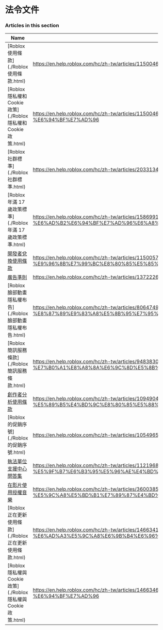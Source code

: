 # 法令文件  
### Articles in this section
Name|URL
-|-
[Roblox 使用條款](./Roblox 使用條款.html) |https://en.help.roblox.com/hc/zh-tw/articles/115004647846-Roblox-%E4%BD%BF%E7%94%A8%E6%A2%9D%E6%AC%BE
[Roblox 隱私權和 Cookie 政策](./Roblox 隱私權和 Cookie 政策.html) |https://en.help.roblox.com/hc/zh-tw/articles/115004630823-Roblox-%E9%9A%B1%E7%A7%81%E6%AC%8A%E5%92%8C-Cookie-%E6%94%BF%E7%AD%96
[Roblox 社群標準](./Roblox 社群標準.html) |https://en.help.roblox.com/hc/zh-tw/articles/203313410-Roblox-%E7%A4%BE%E7%BE%A4%E6%A8%99%E6%BA%96
[Roblox 年滿 17 歲政策標準](./Roblox 年滿 17 歲政策標準.html) |https://en.help.roblox.com/hc/zh-tw/articles/15869919570708-Roblox-%E5%B9%B4%E6%BB%BF-17-%E6%AD%B2%E6%94%BF%E7%AD%96%E6%A8%99%E6%BA%96
[開發者兌換使用條款](./開發者兌換使用條款.html) |https://en.help.roblox.com/hc/zh-tw/articles/115005718246-%E9%96%8B%E7%99%BC%E8%80%85%E5%85%8C%E6%8F%9B%E4%BD%BF%E7%94%A8%E6%A2%9D%E6%AC%BE
[廣告準則](./廣告準則.html) |https://en.help.roblox.com/hc/zh-tw/articles/13722260778260-%E5%BB%A3%E5%91%8A%E6%BA%96%E5%89%87
[Roblox 臉部動畫隱私權布告](./Roblox 臉部動畫隱私權布告.html) |https://en.help.roblox.com/hc/zh-tw/articles/8064749848980-Roblox-%E8%87%89%E9%83%A8%E5%8B%95%E7%95%AB%E9%9A%B1%E7%A7%81%E6%AC%8A%E5%B8%83%E5%91%8A
[Roblox 簡訊服務條款](./Roblox 簡訊服務條款.html) |https://en.help.roblox.com/hc/zh-tw/articles/9483830673556-Roblox-%E7%B0%A1%E8%A8%8A%E6%9C%8D%E5%8B%99%E6%A2%9D%E6%AC%BE
[創作者分析使用條款](./創作者分析使用條款.html) |https://en.help.roblox.com/hc/zh-tw/articles/10949046065044-%E5%89%B5%E4%BD%9C%E8%80%85%E5%88%86%E6%9E%90%E4%BD%BF%E7%94%A8%E6%A2%9D%E6%AC%BE
[Roblox 的促銷序號](./Roblox 的促銷序號.html) |https://en.help.roblox.com/hc/zh-tw/articles/10549651908244-Roblox-%E7%9A%84%E4%BF%83%E9%8A%B7%E5%BA%8F%E8%99%9F
[執法單位支援中心問答集](./執法單位支援中心問答集.html) |https://en.help.roblox.com/hc/zh-tw/articles/11219680442260-%E5%9F%B7%E6%B3%95%E5%96%AE%E4%BD%8D%E6%94%AF%E6%8F%B4%E4%B8%AD%E5%BF%83%E5%95%8F%E7%AD%94%E9%9B%86
[在影片使用授權音樂](./在影片使用授權音樂.html) |https://en.help.roblox.com/hc/zh-tw/articles/360038525351-%E5%9C%A8%E5%BD%B1%E7%89%87%E4%BD%BF%E7%94%A8%E6%8E%88%E6%AC%8A%E9%9F%B3%E6%A8%82
[Roblox 正在更新使用條款](./Roblox 正在更新使用條款.html) |https://en.help.roblox.com/hc/zh-tw/articles/14663412502676-Roblox-%E6%AD%A3%E5%9C%A8%E6%9B%B4%E6%96%B0%E4%BD%BF%E7%94%A8%E6%A2%9D%E6%AC%BE
[Roblox 隱私權與 Cookie 政策](./Roblox 隱私權與 Cookie 政策.html) |https://en.help.roblox.com/hc/zh-tw/articles/14663460303380-Roblox-%E9%9A%B1%E7%A7%81%E6%AC%8A%E8%88%87-Cookie-%E6%94%BF%E7%AD%96